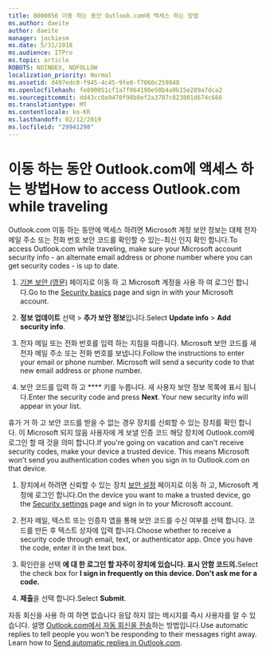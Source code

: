 ```yaml
---
title: 8000056 이동 하는 동안 Outlook.com에 액세스 하는 방법
ms.author: daeite
author: daeite
manager: jackiesm
ms.date: 5/31/2018
ms.audience: ITPro
ms.topic: article
ROBOTS: NOINDEX, NOFOLLOW
localization_priority: Normal
ms.assetid: d497edc0-f945-4c45-9fe0-f7060c259848
ms.openlocfilehash: fe890051cf1a7f064190e50b4a9b15e289a7dca2
ms.sourcegitcommit: dd43cc0a9470f98b8ef2a3787c823801d674c666
ms.translationtype: MT
ms.contentlocale: ko-KR
ms.lasthandoff: 02/12/2019
ms.locfileid: "29941298"
---
```

# <a name="how-to-access-outlookcom-while-traveling"></a><span data-ttu-id="e8b7b-102">이동 하는 동안 Outlook.com에 액세스 하는 방법</span><span class="sxs-lookup"><span data-stu-id="e8b7b-102">How to access Outlook.com while traveling</span></span>

<span data-ttu-id="e8b7b-103">Outlook.com 이동 하는 동안에 액세스 하려면 Microsoft 계정 보안 정보는 대체 전자 메일 주소 또는 전화 번호 보안 코드를 확인할 수 있는-최신 인지 확인 합니다.</span><span class="sxs-lookup"><span data-stu-id="e8b7b-103">To access Outlook.com while traveling, make sure your Microsoft account security info - an alternate email address or phone number where you can get security codes - is up to date.</span></span>
  
1. <span data-ttu-id="e8b7b-104">[기본 보안 (영문)](https://go.microsoft.com/fwlink/p/?linkid=842325) 페이지로 이동 하 고 Microsoft 계정을 사용 하 여 로그인 합니다.</span><span class="sxs-lookup"><span data-stu-id="e8b7b-104">Go to the [Security basics](https://go.microsoft.com/fwlink/p/?linkid=842325) page and sign in with your Microsoft account.</span></span> 
    
2. <span data-ttu-id="e8b7b-105">**정보 업데이트** 선택 \> **추가 보안 정보**입니다.</span><span class="sxs-lookup"><span data-stu-id="e8b7b-105">Select **Update info** \> **Add security info**.</span></span> 
    
3. <span data-ttu-id="e8b7b-p101">전자 메일 또는 전화 번호를 입력 하는 지침을 따릅니다. Microsoft 보안 코드를 새 전자 메일 주소 또는 전화 번호를 보냅니다.</span><span class="sxs-lookup"><span data-stu-id="e8b7b-p101">Follow the instructions to enter your email or phone number. Microsoft will send a security code to that new email address or phone number.</span></span>
    
4. <span data-ttu-id="e8b7b-p102">보안 코드를 입력 하 고 \*\*\*\* 키를 누릅니다. 새 사용자 보안 정보 목록에 표시 됩니다.</span><span class="sxs-lookup"><span data-stu-id="e8b7b-p102">Enter the security code and press **Next**. Your new security info will appear in your list.</span></span> 
    
<span data-ttu-id="e8b7b-p103">휴가 거 하 고 보안 코드를 받을 수 없는 경우 장치를 신뢰할 수 있는 장치를 확인 합니다. 이 Microsoft 되지 않음 사용자에 게 보낼 인증 코드 해당 장치에 Outlook.com에 로그인 할 때 것을 의미 합니다.</span><span class="sxs-lookup"><span data-stu-id="e8b7b-p103">If you're going on vacation and can't receive security codes, make your device a trusted device. This means Microsoft won't send you authentication codes when you sign in to Outlook.com on that device.</span></span>
  
1. <span data-ttu-id="e8b7b-112">장치에서 하려면 신뢰할 수 있는 장치 [보안 설정](https://go.microsoft.com/fwlink/p/?linkid=2002000&amp;clcid=0x409) 페이지로 이동 하 고, Microsoft 계정에 로그인 합니다.</span><span class="sxs-lookup"><span data-stu-id="e8b7b-112">On the device you want to make a trusted device, go the [Security settings](https://go.microsoft.com/fwlink/p/?linkid=2002000&amp;clcid=0x409) page and sign in to your Microsoft account.</span></span> 
    
2. <span data-ttu-id="e8b7b-p104">전자 메일, 텍스트 또는 인증자 앱을 통해 보안 코드를 수신 여부를 선택 합니다. 코드를 만든 후 텍스트 상자에 입력 합니다.</span><span class="sxs-lookup"><span data-stu-id="e8b7b-p104">Choose whether to receive a security code through email, text, or authenticator app. Once you have the code, enter it in the text box.</span></span>
    
3. <span data-ttu-id="e8b7b-115">확인란을 선택 **에 대 한 로그인 할 자주이 장치에 있습니다. 표시 안함 코드의.**</span><span class="sxs-lookup"><span data-stu-id="e8b7b-115">Select the check box for **I sign in frequently on this device. Don't ask me for a code.**</span></span>
    
4. <span data-ttu-id="e8b7b-116">**제출**을 선택 합니다.</span><span class="sxs-lookup"><span data-stu-id="e8b7b-116">Select **Submit**.</span></span> 
    
<span data-ttu-id="e8b7b-p105">자동 회신을 사용 하 여 하면 없습니다 응답 하지 않는 메시지를 즉시 사용자를 알 수 있습니다. 설명 [Outlook.com에서 자동 회신을 전송](https://go.microsoft.com/fwlink/p/?linkid=2002100&amp;clcid=0x409)하는 방법입니다.</span><span class="sxs-lookup"><span data-stu-id="e8b7b-p105">Use automatic replies to tell people you won't be responding to their messages right away. Learn how to [Send automatic replies in Outlook.com](https://go.microsoft.com/fwlink/p/?linkid=2002100&amp;clcid=0x409).</span></span>
  

